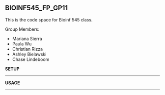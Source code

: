 ## BIOINF545_FP_GP11
This is the code space for Bioinf 545 class.

Group Members:
- Mariana Sierra
- Paula Wu
- Christian Rizza
- Ashley Bielawski
- Chase Lindeboom


**SETUP**
__________





**USAGE**
_________


